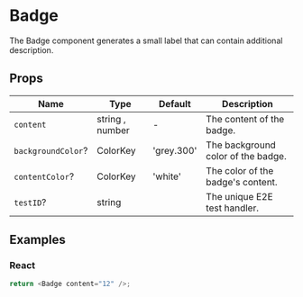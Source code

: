 # Badge

The Badge component generates a small label that can contain additional description.

## Props

| Name                 | Type                      | Default    | Description                                               |
| -------------------- | ------------------------- | ---------- | --------------------------------------------------------- |
| `content`            | string , number           | -          | The content of the badge.                                 |
| `backgroundColor`?   | ColorKey                  | 'grey.300' | The background color of the badge.                        |
| `contentColor`?      | ColorKey                  | 'white'    | The color of the badge's content.                         |
| `testID`?            | string                    |            | The unique E2E test handler.                              |

## Examples

### React

```javascript
return <Badge content="12" />;
```
